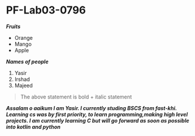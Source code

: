 # PF-Lab03-0796
***Fruits*** 
- Orange
- Mango
- Apple

***Names of people***
1. Yasir
2. Irshad
3. Majeed

> The above statement is bold + italic statement

***Assalam o aaikum I am Yasir. I currently studing BSCS from fast-khi.  \
Learning cs was by first priority, to learn programming,making high level projects. I am currently learning C but will go forward as soon as possible into kotlin and python***
